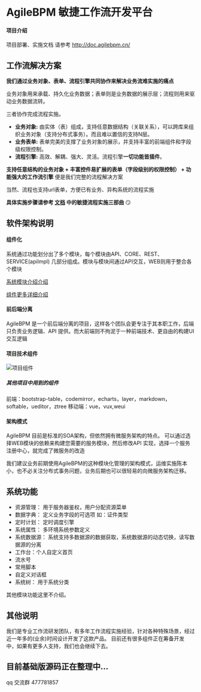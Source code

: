 # AgileBPM 敏捷工作流开发平台

#### 项目介绍

项目部署、实施文档 请参考 http://doc.agilebpm.cn/

## 工作流解决方案
**我们通过业务对象、表单、流程引擎共同协作来解决业务流难实施的痛点**

业务对象用来承载、持久化业务数据；表单则是业务数据的展示层；流程则用来驱动业务数据流转。

三者协作完成流程实施。

> 
- **业务对象:**  由实体（表）组成，支持任意数据结构（关联关系），可以跨库来组织业务对象（支持分布式事务）。而且难以置信的支持N层。
- **业务表单:**  表单完美的支撑了业务对象的展示，并支持丰富的前端组件和字段级权限控制。
- **流程引擎:**  高效、解耦、强大、灵活。流程引擎**一切功能皆插件**。

**支持任意结构的业务对象 + 丰富控件易扩展的表单（字段级别的权限控制）  + 功能强大的工作流引擎** 
便是我们完整的流程解决方案

当然、流程也支持url表单，方便已有业务、异构系统的流程实施

**具体实施步骤请参考 [文档](http://doc.agilebpm.cn/) 中的敏捷流程实施三部曲** :smirk: 

## 软件架构说明

#### 组件化
系统通过功能划分出了多个模块，每个模块由API、CORE、REST、SERVICE(apiImpl) 几部分组成。模块与模块间通过API交互，WEB则用于整合各个模块 

[系统模块介绍介绍]( http://agilebpm.gitee.io/docs/base/framework.html)

[组件更多详细介绍](http://agilebpm.gitee.io/docs/base/module.html)
 

#### 前后端分离
AgileBPM 是一个前后端分离的项目，这样各个团队会更专注于其本职工作，后端只负责业务逻辑、API 提供。而大前端则不拘泥于一种前端技术、更自由的构建UI交互逻辑

#### 项目技术组件
![项目组件](https://images.gitee.com/uploads/images/2018/0705/172349_e5de827a_1861740.png "屏幕截图.png")


##### 其他项目中用到的组件
前端：bootstrap-table，codemirror，echarts，layer，markdown，softable，ueditor，ztree
移动端：vue，vux,weui

#### 架构模式
AgileBPM 目前是标准的SOA架构，但依然拥有微服务架构的特点。
可以通过选择WEB模块的依赖来构建您需要的服务模块，然后修改API 实现，选择一个服务注册中心，就完成了微服务的改造

我们建议业务前期使用AgileBPM的这种模块化管理的架构模式，运维实施陈本小，也不必关注分布式事务问题，业务后期也可以很轻易的向微服务架构迁移。

## 系统功能
- 资源管理： 用于服务器鉴权，用户分配资源菜单
- 数据字典： 定义业务字段的可选项 如：证件类型
- 定时计划： 定时调度引擎
- 系统属性： 多环境系统参数定义
- 系统数据源： 系统支持多数据源的数据获取，系统数据源的动态切换，读写数据源的分离
- 工作台：个人自定义首页
- 流水号
- 常用脚本
- 自定义对话框
- 系统树： 用于系统分类

其他模块功能这里不介绍。


## 其他说明
我们是专业工作流研发团队，有多年工作流程实施经验，针对各种特殊场景，经过近一年多的(业余)时间设计开发了这款产品。
目前还有很多组件正在筹备开发中，如果有更多人支持，我们也会继续下去。

## 目前基础版源码正在整理中...
qq 交流群 477781857